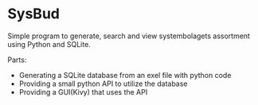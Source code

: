 # SysBud
Simple program to generate, search and view systembolagets assortment using Python and SQLite.

Parts:
 - Generating a SQLite database from an exel file with python code
 - Providing a small python API to utilize the database
 - Providing a GUI(Kivy) that uses the API
